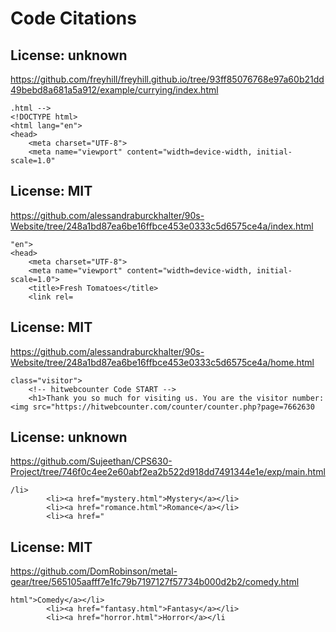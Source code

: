 # Code Citations

## License: unknown
https://github.com/freyhill/freyhill.github.io/tree/93ff85076768e97a60b21dd49bebd8a681a5a912/example/currying/index.html

```
.html -->
<!DOCTYPE html>
<html lang="en">
<head>
    <meta charset="UTF-8">
    <meta name="viewport" content="width=device-width, initial-scale=1.0"
```


## License: MIT
https://github.com/alessandraburckhalter/90s-Website/tree/248a1bd87ea6be16ffbce453e0333c5d6575ce4a/index.html

```
"en">
<head>
    <meta charset="UTF-8">
    <meta name="viewport" content="width=device-width, initial-scale=1.0">
    <title>Fresh Tomatoes</title>
    <link rel=
```


## License: MIT
https://github.com/alessandraburckhalter/90s-Website/tree/248a1bd87ea6be16ffbce453e0333c5d6575ce4a/home.html

```
class="visitor">
    <!-- hitwebcounter Code START -->
    <h1>Thank you so much for visiting us. You are the visitor number: <img src="https://hitwebcounter.com/counter/counter.php?page=7662630
```


## License: unknown
https://github.com/Sujeethan/CPS630-Project/tree/746f0c4ee2e60abf2ea2b522d918dd7491344e1e/exp/main.html

```
/li>
        <li><a href="mystery.html">Mystery</a></li>
        <li><a href="romance.html">Romance</a></li>
        <li><a href="
```


## License: MIT
https://github.com/DomRobinson/metal-gear/tree/565105aafff7e1fc79b7197127f57734b000d2b2/comedy.html

```
html">Comedy</a></li>
        <li><a href="fantasy.html">Fantasy</a></li>
        <li><a href="horror.html">Horror</a></li
```

